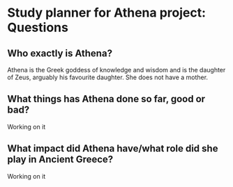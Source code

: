 # Study planner for Athena project: Questions

## Who exactly is Athena?
Athena is the Greek goddess of knowledge and wisdom and is the daughter of Zeus, arguably his favourite daughter. She does not have a mother.

## What things has Athena done so far, good or bad?
Working on it

## What impact did Athena have/what role did she play in Ancient Greece?
Working on it
